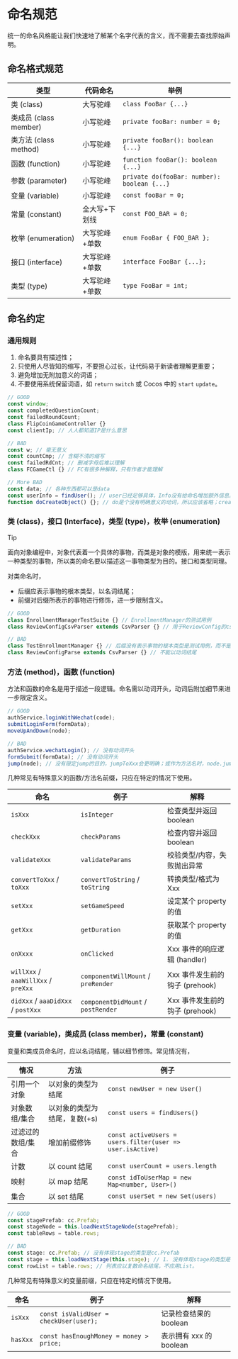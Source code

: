 # 命名规范

统一的命名风格能让我们快速地了解某个名字代表的含义，而不需要去查找原始声明。

## 命名格式规范

| 类型                  | 代码命名      | 举例                                        |
| --------------------- | ------------- | ------------------------------------------- |
| 类 (class)            | 大写驼峰      | `class FooBar {...}`                        |
| 类成员 (class member) | 小写驼峰      | `private fooBar: number = 0;`               |
| 类方法 (class method) | 小写驼峰      | `private fooBar(): boolean {...}`           |
| 函数 (function)       | 小写驼峰      | `function fooBar(): boolean {...}`          |
| 参数 (parameter)      | 小写驼峰      | `private do(fooBar: number): boolean {...}` |
| 变量 (variable)       | 小写驼峰      | `const fooBar = 0;`                         |
| 常量 (constant)       | 全大写+下划线 | `const FOO_BAR = 0;`                        |
| 枚举 (enumeration)    | 大写驼峰+单数 | `enum FooBar { FOO_BAR };`                  |
| 接口 (interface)      | 大写驼峰+单数 | `interface FooBar {...};`                   |
| 类型 (type)           | 大写驼峰+单数 | `type FooBar = int;`                        |

## 命名约定

### 通用规则

1. 命名要具有描述性；
1. 只使用人尽皆知的缩写，不要担心过长，让代码易于新读者理解更重要；
1. 避免增加无附加意义的词语；
1. 不要使用系统保留词语，如 `return` `switch` 或 Cocos 中的 `start` `update`。

```js
// GOOD
const window;
const completedQuestionCount;
const failedRoundCount;
class FlipCoinGameController {}
const clientIp; // 人人都知道IP是什么意思

// BAD
const w; // 毫无意义
const countCmp; // 含糊不清的缩写
const failedRdCnt; // 删减字母后难以理解
class FCGameCtl {} // FC有很多种解释，只有作者才能理解

// More BAD
const data; // 各种东西都可以是data
const userInfo = findUser(); // user已经足够具体，Info没有给命名增加额外信息。
function doCreateObject() {}; // do是个没有明确意义的动词，所以应该省略；createObject足够具体清晰。
```

### 类 (class)，接口 (Interface)，类型 (type)，枚举 (enumeration)

> [!TIP]
> 面向对象编程中，对象代表着一个具体的事物，而类是对象的模版，用来统一表示一种类型的事物，所以类的命名要以描述这一事物类型为目的。接口和类型同理。

对类命名时，

- 后缀应表示事物的根本类型，以名词结尾；
- 前缀对后缀所表示的事物进行修饰，进一步限制含义。

```js
// GOOD
class EnrollmentManagerTestSuite {} // EnrollmentManager的测试用例
class ReviewConfigCsvParser extends CsvParser {} // 用于ReviewConfig的csv解析器

// BAD
class TestEnrollmentManager {} // 后缀没有表示事物的根本类型是测试用例，而不是Manager
class ReviewConfigParse extends CsvParser {} // 不能以动词结尾
```

### 方法 (method)，函数 (function)

方法和函数的命名是用于描述一段逻辑。命名需以动词开头，动词后附加细节来进一步限定含义。

```js
// GOOD
authService.loginWithWechat(code);
submitLoginForm(formData);
moveUpAndDown(node);

// BAD
authService.wechatLogin(); // 没有动词开头
formSubmit(formData); // 没有动词开头
jump(node); // 没有限定jump的目的，jumpToXxx会更明确；或作为方法名时，node.jump()可以理解。
```

几种常见有特殊意义的函数/方法名前缀，只应在特定的情况下使用。

| 命名                                | 例子                               | 解释                           |
| ----------------------------------- | ---------------------------------- | ------------------------------ |
| `isXxx`                             | `isInteger`                        | 检查类型并返回 boolean         |
| `checkXxx`                          | `checkParams`                      | 检查内容并返回 boolean         |
| `validateXxx`                       | `validateParams`                   | 校验类型/内容，失败抛出异常    |
| `convertToXxx` / `toXxx`            | `convertToString` / `toString`     | 转换类型/格式为 Xxx            |
| `setXxx`                            | `setGameSpeed`                     | 设定某个 property 的值         |
| `getXxx`                            | `getDuration`                      | 获取某个 property 的值         |
| `onXxxx`                            | `onClicked`                        | Xxx 事件的响应逻辑 (handler)   |
| `willXxx` / `aaaWillXxx` / `preXxx` | `componentWillMount` / `preRender` | Xxx 事件发生前的钩子 (prehook) |
| `didXxx` / `aaaDidXxx` / `postXxx`  | `componentDidMount` / `postRender` | Xxx 事件发生前的钩子 (prehook) |

### 变量 (variable)，类成员 (class member)，常量 (constant)

变量和类成员命名时，应以名词结尾，辅以细节修饰。常见情况有，

| 情况              | 方法                         | 例子                                                      |
| ----------------- | ---------------------------- | --------------------------------------------------------- |
| 引用一个对象      | 以对象的类型为结尾           | `const newUser = new User()`                              |
| 对象数组/集合     | 以对象的类型为结尾，复数(+s) | `const users = findUsers()`                               |
| 过滤过的数组/集合 | 增加前缀修饰                 | `const activeUsers = users.filter(user => user.isActive)` |
| 计数              | 以 count 结尾                | `const userCount = users.length`                          |
| 映射              | 以 map 结尾                  | `const idToUserMap = new Map<number, User>()`             |
| 集合              | 以 set 结尾                  | `const userSet = new Set(users)`                          |

```js
// GOOD
const stagePrefab: cc.Prefab;
const stageNode = this.loadNextStageNode(stagePrefab);
const tableRows = table.rows;

// BAD
const stage: cc.Prefab; // 没有体现stage的类型是cc.Prefab
const stage = this.loadNextStage(this.stage); // 1. 没有体现stage的类型是cc.Node 2. 本地变量stage和this.stage重名但引用了不同的对象+类型
const rowList = table.rows; // 列表应以复数命名结尾，不应用List。
```

几种常见有特殊意义的变量前缀，只应在特定的情况下使用。

| 命名     | 例子                                    | 解释                    |
| -------- | --------------------------------------- | ----------------------- |
| `isXxx`  | `const isValidUser = checkUser(user);`  | 记录检查结果的 boolean  |
| `hasXxx` | `const hasEnoughMoney = money > price;` | 表示拥有 xxx 的 boolean |
